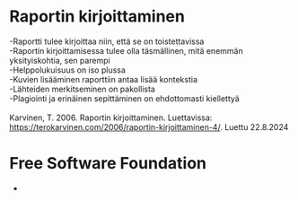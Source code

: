 # Raportin kirjoittaminen

-Raportti tulee kirjoittaa niin, että se on toistettavissa<br>
-Raportin kirjoittamisessa tulee olla täsmällinen, mitä enemmän yksityiskohtia, sen parempi<br>
-Helppolukuisuus on iso plussa<br>
-Kuvien lisääminen raporttiin antaa lisää kontekstia<br>
-Lähteiden merkitseminen on pakollista<br>
-Plagiointi ja erinäinen sepittäminen on ehdottomasti kiellettyä<br>
<br>
Karvinen, T. 2006. Raportin kirjoittaminen. Luettavissa: https://terokarvinen.com/2006/raportin-kirjoittaminen-4/. Luettu 22.8.2024<br>

# Free Software Foundation

-
